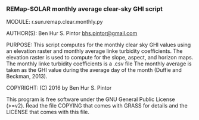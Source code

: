 ### REMap-SOLAR monthly average clear-sky GHI script

MODULE: 
r.sun.remap.clear.monthly.py

AUTHOR(S):
Ben Hur S. Pintor bhs.pintor@gmail.com

PURPOSE:
This script computes for the monthly clear sky GHI values using an elevation raster and monthly average linke turbidity coefficients.
The elevation raster is used to compute for the slope, aspect, and horizon maps.
The monthly linke turbidity coefficients is a .csv file
The monthly average is taken as the GHI value during the average day of the month (Duffie and Beckman, 2013).

COPYRIGHT:    (C) 2016 by Ben Hur S. Pintor

This program is free software under the GNU General Public License (>=v2). Read the file COPYING that comes with GRASS for details and the LICENSE that comes with this file.